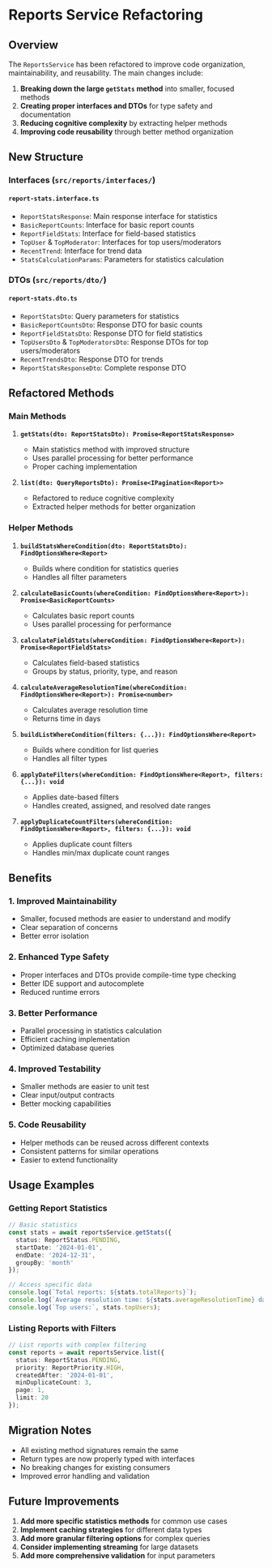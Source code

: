 # Reports Service Refactoring

## Overview

The `ReportsService` has been refactored to improve code organization, maintainability, and reusability. The main changes include:

1. **Breaking down the large `getStats` method** into smaller, focused methods
2. **Creating proper interfaces and DTOs** for type safety and documentation
3. **Reducing cognitive complexity** by extracting helper methods
4. **Improving code reusability** through better method organization

## New Structure

### Interfaces (`src/reports/interfaces/`)

#### `report-stats.interface.ts`
- `ReportStatsResponse`: Main response interface for statistics
- `BasicReportCounts`: Interface for basic report counts
- `ReportFieldStats`: Interface for field-based statistics
- `TopUser` & `TopModerator`: Interfaces for top users/moderators
- `RecentTrend`: Interface for trend data
- `StatsCalculationParams`: Parameters for statistics calculation

### DTOs (`src/reports/dto/`)

#### `report-stats.dto.ts`
- `ReportStatsDto`: Query parameters for statistics
- `BasicReportCountsDto`: Response DTO for basic counts
- `ReportFieldStatsDto`: Response DTO for field statistics
- `TopUsersDto` & `TopModeratorsDto`: Response DTOs for top users/moderators
- `RecentTrendsDto`: Response DTO for trends
- `ReportStatsResponseDto`: Complete response DTO

## Refactored Methods

### Main Methods

1. **`getStats(dto: ReportStatsDto): Promise<ReportStatsResponse>`**
   - Main statistics method with improved structure
   - Uses parallel processing for better performance
   - Proper caching implementation

2. **`list(dto: QueryReportsDto): Promise<IPagination<Report>>`**
   - Refactored to reduce cognitive complexity
   - Extracted helper methods for better organization

### Helper Methods

1. **`buildStatsWhereCondition(dto: ReportStatsDto): FindOptionsWhere<Report>`**
   - Builds where condition for statistics queries
   - Handles all filter parameters

2. **`calculateBasicCounts(whereCondition: FindOptionsWhere<Report>): Promise<BasicReportCounts>`**
   - Calculates basic report counts
   - Uses parallel processing for performance

3. **`calculateFieldStats(whereCondition: FindOptionsWhere<Report>): Promise<ReportFieldStats>`**
   - Calculates field-based statistics
   - Groups by status, priority, type, and reason

4. **`calculateAverageResolutionTime(whereCondition: FindOptionsWhere<Report>): Promise<number>`**
   - Calculates average resolution time
   - Returns time in days

5. **`buildListWhereCondition(filters: {...}): FindOptionsWhere<Report>`**
   - Builds where condition for list queries
   - Handles all filter types

6. **`applyDateFilters(whereCondition: FindOptionsWhere<Report>, filters: {...}): void`**
   - Applies date-based filters
   - Handles created, assigned, and resolved date ranges

7. **`applyDuplicateCountFilters(whereCondition: FindOptionsWhere<Report>, filters: {...}): void`**
   - Applies duplicate count filters
   - Handles min/max duplicate count ranges

## Benefits

### 1. **Improved Maintainability**
- Smaller, focused methods are easier to understand and modify
- Clear separation of concerns
- Better error isolation

### 2. **Enhanced Type Safety**
- Proper interfaces and DTOs provide compile-time type checking
- Better IDE support and autocomplete
- Reduced runtime errors

### 3. **Better Performance**
- Parallel processing in statistics calculation
- Efficient caching implementation
- Optimized database queries

### 4. **Improved Testability**
- Smaller methods are easier to unit test
- Clear input/output contracts
- Better mocking capabilities

### 5. **Code Reusability**
- Helper methods can be reused across different contexts
- Consistent patterns for similar operations
- Easier to extend functionality

## Usage Examples

### Getting Report Statistics

```typescript
// Basic statistics
const stats = await reportsService.getStats({
  status: ReportStatus.PENDING,
  startDate: '2024-01-01',
  endDate: '2024-12-31',
  groupBy: 'month'
});

// Access specific data
console.log(`Total reports: ${stats.totalReports}`);
console.log(`Average resolution time: ${stats.averageResolutionTime} days`);
console.log(`Top users:`, stats.topUsers);
```

### Listing Reports with Filters

```typescript
// List reports with complex filtering
const reports = await reportsService.list({
  status: ReportStatus.PENDING,
  priority: ReportPriority.HIGH,
  createdAfter: '2024-01-01',
  minDuplicateCount: 3,
  page: 1,
  limit: 20
});
```

## Migration Notes

- All existing method signatures remain the same
- Return types are now properly typed with interfaces
- No breaking changes for existing consumers
- Improved error handling and validation

## Future Improvements

1. **Add more specific statistics methods** for common use cases
2. **Implement caching strategies** for different data types
3. **Add more granular filtering options** for complex queries
4. **Consider implementing streaming** for large datasets
5. **Add more comprehensive validation** for input parameters
